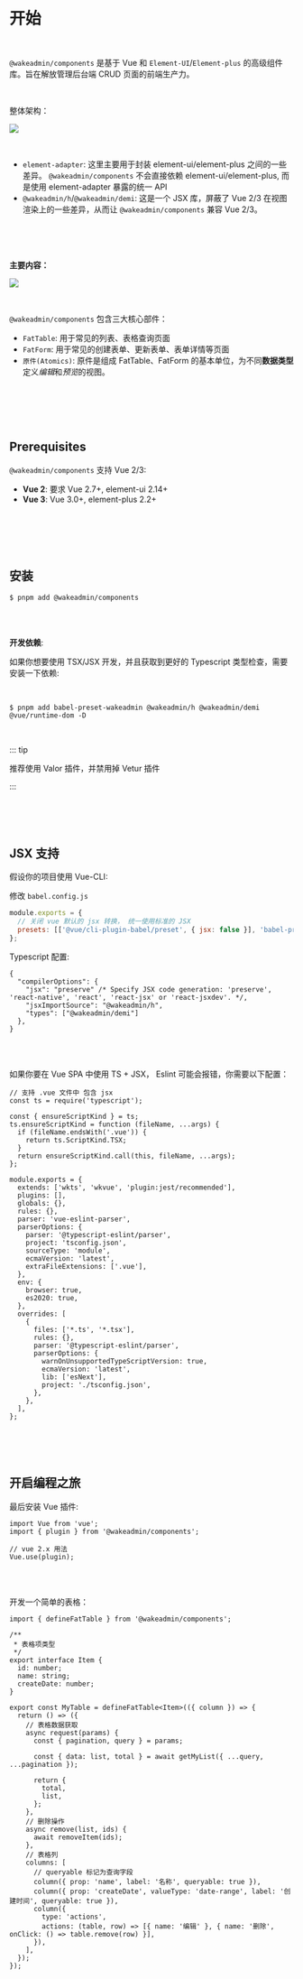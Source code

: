 # 开始

<br>

`@wakeadmin/components` 是基于 Vue 和 `Element-UI`/`Element-plus` 的高级组件库。旨在解放管理后台端 CRUD 页面的前端生产力。

<br>

整体架构：

![](./images/arch.png)

<br>

- `element-adapter`: 这里主要用于封装 element-ui/element-plus 之间的一些差异。 `@wakeadmin/components` 不会直接依赖 element-ui/element-plus, 而是使用 element-adapter 暴露的统一 API
- `@wakeadmin/h`/`@wakeadmin/demi`: 这是一个 JSX 库，屏蔽了 Vue 2/3 在视图渲染上的一些差异，从而让 `@wakeadmin/components` 兼容 Vue 2/3。

<br>
<br>
<br>

**主要内容：**

![](./images/content.png)

<br>

`@wakeadmin/components` 包含三大核心部件：

- `FatTable`: 用于常见的列表、表格查询页面
- `FatForm`: 用于常见的创建表单、更新表单、表单详情等页面
- `原件(Atomics)`: 原件是组成 FatTable、FatForm 的基本单位，为不同**数据类型**定义*编辑*和*预览*的视图。

<br>
<br>
<br>
<br>

## Prerequisites

`@wakeadmin/components` 支持 Vue 2/3:

- **Vue 2**: 要求 Vue 2.7+, element-ui 2.14+
- **Vue 3**: Vue 3.0+, element-plus 2.2+

<br>
<br>
<br>
<br>

## 安装

```shell
$ pnpm add @wakeadmin/components
```

<br>
<br>

**开发依赖**:

如果你想要使用 TSX/JSX 开发，并且获取到更好的 Typescript 类型检查，需要安装一下依赖:

<br>

```shell
$ pnpm add babel-preset-wakeadmin @wakeadmin/h @wakeadmin/demi @vue/runtime-dom -D
```

<br>

::: tip

推荐使用 Valor 插件，并禁用掉 Vetur 插件

:::

<br>
<br>
<br>

## JSX 支持

假设你的项目使用 Vue-CLI:

修改 `babel.config.js`

```js
module.exports = {
  // 关闭 vue 默认的 jsx 转换， 统一使用标准的 JSX
  presets: [['@vue/cli-plugin-babel/preset', { jsx: false }], 'babel-preset-wakeadmin'],
};
```

Typescript 配置:

```json{3,4,5}
{
  "compilerOptions": {
    "jsx": "preserve" /* Specify JSX code generation: 'preserve', 'react-native', 'react', 'react-jsx' or 'react-jsxdev'. */,
    "jsxImportSource": "@wakeadmin/h",
    "types": ["@wakeadmin/demi"]
  },
}

```

<br>
<br>

如果你要在 Vue SPA 中使用 TS + JSX， Eslint 可能会报错，你需要以下配置：

```js{4-10}
// 支持 .vue 文件中 包含 jsx
const ts = require('typescript');

const { ensureScriptKind } = ts;
ts.ensureScriptKind = function (fileName, ...args) {
  if (fileName.endsWith('.vue')) {
    return ts.ScriptKind.TSX;
  }
  return ensureScriptKind.call(this, fileName, ...args);
};

module.exports = {
  extends: ['wkts', 'wkvue', 'plugin:jest/recommended'],
  plugins: [],
  globals: {},
  rules: {},
  parser: 'vue-eslint-parser',
  parserOptions: {
    parser: '@typescript-eslint/parser',
    project: 'tsconfig.json',
    sourceType: 'module',
    ecmaVersion: 'latest',
    extraFileExtensions: ['.vue'],
  },
  env: {
    browser: true,
    es2020: true,
  },
  overrides: [
    {
      files: ['*.ts', '*.tsx'],
      rules: {},
      parser: '@typescript-eslint/parser',
      parserOptions: {
        warnOnUnsupportedTypeScriptVersion: true,
        ecmaVersion: 'latest',
        lib: ['esNext'],
        project: './tsconfig.json',
      },
    },
  ],
};
```

<br>
<br>
<br>

## 开启编程之旅

最后安装 Vue 插件:

```tsx
import Vue from 'vue';
import { plugin } from '@wakeadmin/components';

// vue 2.x 用法
Vue.use(plugin);
```

<br>
<br>

开发一个简单的表格：

```tsx
import { defineFatTable } from '@wakeadmin/components';

/**
 * 表格项类型
 */
export interface Item {
  id: number;
  name: string;
  createDate: number;
}

export const MyTable = defineFatTable<Item>(({ column }) => {
  return () => ({
    // 表格数据获取
    async request(params) {
      const { pagination, query } = params;

      const { data: list, total } = await getMyList({ ...query, ...pagination });

      return {
        total,
        list,
      };
    },
    // 删除操作
    async remove(list, ids) {
      await removeItem(ids);
    },
    // 表格列
    columns: [
      // queryable 标记为查询字段
      column({ prop: 'name', label: '名称', queryable: true }),
      column({ prop: 'createDate', valueType: 'date-range', label: '创建时间', queryable: true }),
      column({
        type: 'actions',
        actions: (table, row) => [{ name: '编辑' }, { name: '删除', onClick: () => table.remove(row) }],
      }),
    ],
  });
});
```
